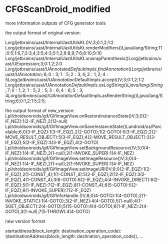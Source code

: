# CFGScanDroid_modified
more information outputs of CFG generator tools

the output format of original version:

Lorg/jetbrains/uast/InternalUastUtilsKt.<clinit>()V;3;0:1,2;1:2
Lorg/jetbrains/uast/InternalUastUtilsKt.renderModifiers()Ljava/lang/String;11;0:5;1:6,7;2:3,4;3:5;4:3;5:1,2;6:8,9;7:6;8:10;9:10
Lorg/jetbrains/uast/InternalUastUtilsKt.unwrapParenthesis()Lorg/jetbrains/uast/UExpression;3;0:1,2;2:0
Lorg/jetbrains/uast/UAnnotated$DefaultImpls.findAnnotation()Lorg/jetbrains/uast/UAnnotation;6;0:3;1:5;2:3,4;3:1,2;4:5
Lorg/jetbrains/uast/UAnnotation$DefaultImpls.accept()V;3;0:1,2;1:2
Lorg/jetbrains/uast/UAnnotation$DefaultImpls.asLogString()Ljava/lang/String;7;0:1,2;1:5;2:5;3:6;4:6;5:3,4
Lorg/jetbrains/uast/UAnnotation$DefaultImpls.asRenderString()Ljava/lang/String;6;0:1,2;1:5;2:5;

the output format of new_version:
Lpl/droidsonroids/gif/GifImageView.onRestoreInstanceState()V;3;0(2-IF_NEZ):1(2-IF_NEZ),2(13-null)
Lpl/droidsonroids/gif/GifImageView.onSaveInstanceState()Landroid/os/Parcelable;6;0(3-IF_EQZ):1(3-IF_EQZ),2(2-GOTO);1(2-GOTO):5(3-IF_EQZ);2(2-MOVE_RESULT_OBJECT):5(3-IF_EQZ);4(2-MOVE_RESULT_OBJECT):3(3-IF_EQZ);5(2-IF_EQZ):3(3-IF_EQZ),4(2-GOTO)
Lpl/droidsonroids/gif/GifImageView.setBackgroundResource()V;3;0(4-IF_NEZ):1(4-IF_NEZ),2(1-null);2(1-INVOKE_SUPER):1(4-IF_NEZ)
Lpl/droidsonroids/gif/GifImageView.setImageResource()V;3;0(4-IF_NEZ):1(4-IF_NEZ),2(1-null);2(1-INVOKE_SUPER):1(4-IF_NEZ)
Lpl/droidsonroids/gif/GifImageView.setImageURI()V;9;0(2-IF_EQZ):1(2-IF_EQZ),2(1-CONST_4);1(1-CONST_4):5(2-IF_EQZ);2(12-IF_EQZ):3(2-IF_EQZ),4(1-CONST_4);3(6-GOTO):6(2-IF_EQZ);4(4-INVOKE_DIRECT):6(2-IF_EQZ);5(1-IF_NEZ):7(2-IF_EQZ),8(1-CONST_4);6(5-GOTO):5(2-IF_EQZ);8(1-INVOKE_SUPER):7(2-IF_EQZ)
Lpl/droidsonroids/gif/GifInfoHandle.<clinit>()V;8;0(4-GOTO):1(4-GOTO);2(1-INVOKE_STATIC):1(4-GOTO);3(2-IF_NEZ):4(4-GOTO),5(1-null);4(1-SGET_OBJECT):2(4-GOTO);5(15-GOTO):4(4-GOTO);6(1-IF_NEZ):2(4-GOTO),3(1-null);7(5-THROW):4(4-GOTO)


new version format

startaddress(block_length: destination_operation_code):(destinationAddress(block_length: destination_operation_code)), ...
